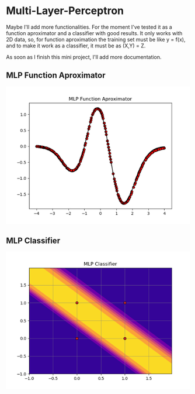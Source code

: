 # Multi-Layer-Perceptron

Maybe I'll add more functionalities. For the moment I've tested it as a function aproximator and a classifier with good results.
It only works with 2D data, so, for function aproximation the training set must be like y = f(x), and to make it work as a 
classifier, it must be as (X,Y) = Z.

As soon as I finish this mini project, I'll add more documentation.

## MLP Function Aproximator
![alt text](https://github.com/IvanovskyOrtega/Neural-Networks/blob/master/Multi-Layer-Perceptron/mlp_function_aproximator.png)
## MLP Classifier
![alt text](https://github.com/IvanovskyOrtega/Neural-Networks/blob/master/Multi-Layer-Perceptron/mlp_classifier.png)
